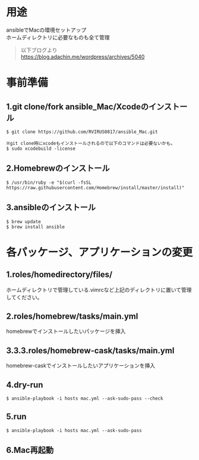 #  用途
ansibleでMacの環境セットアップ  
ホームディレクトリに必要なものも全て管理
>以下ブログより  
https://blog.adachin.me/wordpress/archives/5040

# 事前準備
## 1.git clone/fork ansible_Mac/Xcodeのインストール
````
$ git clone https://github.com/RVIRUS0817/ansible_Mac.git

※git clone時にxcodeもインストールされるので以下のコマンドは必要ないかも。
$ sudo xcodebuild -license
````

## 2.Homebrewのインストール
````
$ /usr/bin/ruby -e "$(curl -fsSL https://raw.githubusercontent.com/Homebrew/install/master/install)"
````

## 3.ansibleのインストール
````
$ brew update
$ brew install ansible
````

# 各パッケージ、アプリケーションの変更
## 1.roles/homedirectory/files/
ホームディレクトリで管理している.vimrcなど上記のディレクトリに置いて管理してください。

## 2.roles/homebrew/tasks/main.yml
homebrewでインストールしたいパッケージを挿入

## 3.3.3.roles/homebrew-cask/tasks/main.yml
homebrew-caskでインストールしたいアプリケーションを挿入

## 4.dry-run
````
$ ansible-playbook -i hosts mac.yml --ask-sudo-pass --check
````

## 5.run
````
$ ansible-playbook -i hosts mac.yml --ask-sudo-pass
````
## 6.Mac再起動

